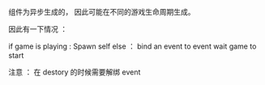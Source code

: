 
组件为异步生成的， 因此可能在不同的游戏生命周期生成。

因此有一下情况 ： 

if game is playing :
	Spawn self
else ：
	bind an event to event
	wait game to start

注意 ： 在 destory 的时候需要解绑 event

